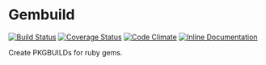 # Gembuild

[![Build Status](https://travis-ci.org/mfinelli/gembuild.svg?branch=master)](https://travis-ci.org/mfinelli/gembuild)
[![Coverage Status](https://coveralls.io/repos/mfinelli/gembuild/badge.svg?branch=master&service=github)](https://coveralls.io/github/mfinelli/gembuild?branch=master)
[![Code Climate](https://codeclimate.com/github/mfinelli/gembuild/badges/gpa.svg)](https://codeclimate.com/github/mfinelli/gembuild)
[![Inline Documentation](https://inch-ci.org/github/mfinelli/gembuild.svg)](https://inch-ci.org/github/mfinelli/gembuild)

Create PKGBUILDs for ruby gems.
